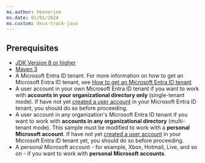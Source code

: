 ```yaml
---
ms.author: bbanerjee
ms.date: 01/01/2024
ms.custom: devx-track-java
---
```


## Prerequisites

- [JDK Version 8 or higher](https://jdk.java.net/8/)
- [Maven 3](https://maven.apache.org/download.cgi)
- A Microsoft Entra ID tenant. For more information on how to get an Microsoft Entra ID tenant, see [How to get an Microsoft Entra ID tenant](/entra/identity-platform/quickstart-create-new-tenant)
- A user account in your own Microsoft Entra ID tenant if you want to work with **accounts in your organizational directory only** (single-tenant mode). If have not yet [created a user account](/entra/fundamentals/add-users) in your Microsoft Entra ID tenant, you should do so before proceeding.
- A user account in any organization's Microsoft Entra ID tenant if you want to work with **accounts in any organizational directory** (multi-tenant mode). This sample must be modified to work with a **personal Microsoft account**. If have not yet [created a user account](/entra/fundamentals/add-users) in your Microsoft Entra ID tenant yet, you should do so before proceeding.
- A personal Microsoft account - for example, Xbox, Hotmail, Live, and so on - if you want to work with **personal Microsoft accounts**.
